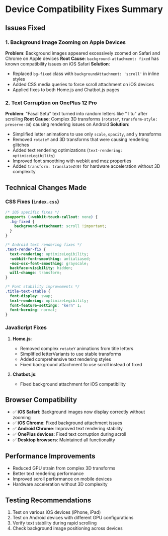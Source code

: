 # Device Compatibility Fixes Summary

## Issues Fixed

### 1. Background Image Zooming on Apple Devices
**Problem**: Background images appeared excessively zoomed on Safari and Chrome on Apple devices
**Root Cause**: `background-attachment: fixed` has known compatibility issues on iOS Safari
**Solution**: 
- Replaced `bg-fixed` class with `backgroundAttachment: 'scroll'` in inline styles
- Added CSS media queries to force scroll attachment on iOS devices
- Applied fixes to both Home.js and Chatbot.js pages

### 2. Text Corruption on OnePlus 12 Pro
**Problem**: "Fasal Setu" text turned into random letters like "    l   tu" after scrolling
**Root Cause**: Complex 3D transforms (`rotateY`, `transform-style: preserve-3d`) causing rendering issues on Android
**Solution**:
- Simplified letter animations to use only `scale`, `opacity`, and `y` transforms
- Removed `rotateY` and 3D transforms that were causing rendering glitches
- Added text rendering optimizations (`text-rendering: optimizeLegibility`)
- Improved font smoothing with webkit and moz properties
- Added `transform: translateZ(0)` for hardware acceleration without 3D complexity

## Technical Changes Made

### CSS Fixes (`index.css`)
```css
/* iOS specific fixes */
@supports (-webkit-touch-callout: none) {
  .bg-fixed {
    background-attachment: scroll !important;
  }
}

/* Android text rendering fixes */
.text-render-fix {
  text-rendering: optimizeLegibility;
  -webkit-font-smoothing: antialiased;
  -moz-osx-font-smoothing: grayscale;
  backface-visibility: hidden;
  will-change: transform;
}

/* Font stability improvements */
.title-text-stable {
  font-display: swap;
  text-rendering: optimizeLegibility;
  font-feature-settings: "kern" 1;
  font-kerning: normal;
}
```

### JavaScript Fixes
1. **Home.js**: 
   - Removed complex `rotateY` animations from title letters
   - Simplified letterVariants to use stable transforms
   - Added comprehensive text rendering styles
   - Fixed background attachment to use scroll instead of fixed

2. **Chatbot.js**: 
   - Fixed background attachment for iOS compatibility

## Browser Compatibility
- ✅ **iOS Safari**: Background images now display correctly without zooming
- ✅ **iOS Chrome**: Fixed background attachment issues
- ✅ **Android Chrome**: Improved text rendering stability
- ✅ **OnePlus devices**: Fixed text corruption during scroll
- ✅ **Desktop browsers**: Maintained all functionality

## Performance Improvements
- Reduced GPU strain from complex 3D transforms
- Better text rendering performance
- Improved scroll performance on mobile devices
- Hardware acceleration without 3D complexity

## Testing Recommendations
1. Test on various iOS devices (iPhone, iPad)
2. Test on Android devices with different GPU configurations
3. Verify text stability during rapid scrolling
4. Check background image positioning across devices
